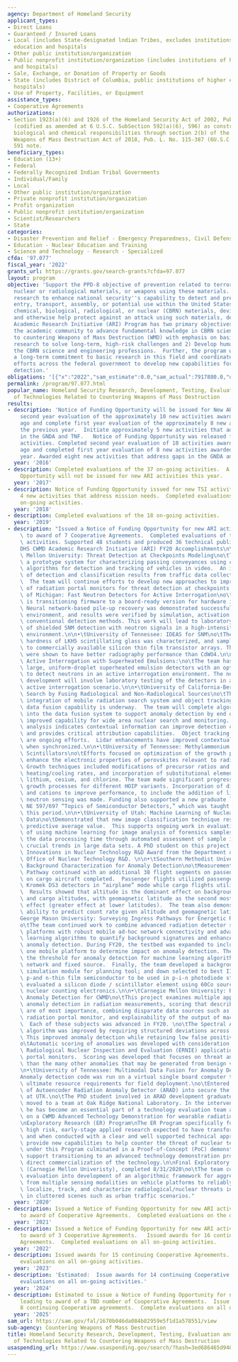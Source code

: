 ```yaml
---
agency: Department of Homeland Security
applicant_types:
- Direct Loans
- Guaranteed / Insured Loans
- Local (includes State-designated lndian Tribes, excludes institutions of higher
  education and hospitals
- Other public institution/organization
- Public nonprofit institution/organization (includes institutions of higher education
  and hospitals)
- Sale, Exchange, or Donation of Property or Goods
- State (includes District of Columbia, public institutions of higher education and
  hospitals)
- Use of Property, Facilities, or Equipment
assistance_types:
- Cooperative Agreements
authorizations:
- Section 1923(a)(6) and 1926 of the Homeland Security Act of 2002, Pub. L. No. 107-296
  (codified as amended at 6 U.S.C. SubSection 592(a)(6), 596) as constructed to include
  biological and chemical responsibilities through section 2(b) of the Countering
  Weapons of Mass Destruction Act of 2018, Pub. L. No. 115-387 (6U.S.C. Subsection
  591 note.
beneficiary_types:
- Education (13+)
- Federal
- Federally Recognized Indian Tribal Governments
- Individual/Family
- Local
- Other public institution/organization
- Private nonprofit institution/organization
- Profit organization
- Public nonprofit institution/organization
- Scientist/Researchers
- State
categories:
- Disaster Prevention and Relief - Emergency Preparedness, Civil Defense
- Education - Nuclear Education and Training
- Science and Technology - Research - Specialized
cfda: '97.077'
fiscal_year: '2022'
grants_url: https://grants.gov/search-grants?cfda=97.077
layout: program
objective: 'Support the PPD-8 objective of prevention related to terrorist acts involving
  nuclear or radiological materials, or weapons using these materials.  Support basic
  research to enhance national security''s capability to detect and prevent the illicit
  entry, transport, assembly, or potential use within the United States of unauthorized
  chemical, biological, radiological, or nuclear (CBRN) materials, devices or agents
  and otherwise help protect against an attack using such materials, devices, or agents.  The
  Academic Research Initiative (ARI) Program has two primary objectives: 1) Engage
  the academic community to advance fundamental knowledge in CBRN sciences applicable
  to countering Weapons of Mass Destruction (WMD) with emphasis on basic and applied
  research to solve long-term, high-risk challenges and 2) Develop human capital for
  the CBRN science and engineering professions.  Further, the program works to sustain
  a long-term commitment to basic research in this field and coordinates research
  efforts across the federal government to develop new capabilities for WMD threat
  detection.'
obligations: '[{"x":"2022","sam_estimate":0.0,"sam_actual":7917880.0,"usa_spending_actual":7776240.79},{"x":"2023","sam_estimate":7291161.0,"sam_actual":6958548.0,"usa_spending_actual":3496374.68},{"x":"2024","sam_estimate":6379612.85,"sam_actual":0.0,"usa_spending_actual":2763463.04}]'
permalink: /program/97.077.html
popular_name: Homeland Security Research, Development, Testing, Evaluation and Demonstration
  of Technologies Related to Countering Weapons of Mass Destruction
results:
- description: 'Notice of Funding Opportunity will be issued for New ARI Activities:  Complete
    second year evaluation of the approximately 10 new activities awarded two years
    ago and complete first year evaluation of the approximately 8 new activities awarded
    the previous year.  Initiate approximately 5 new activities that address gaps
    in the GNDA and TNF.   Notice of Funding Opportunity was released for new ARI
    activities. Completed second year evaluation of 10 activities awarded two years
    ago and completed first year evaluation of 8 new activities awarded the previous
    year. Awarded eight new activities that address gaps in the GNDA and TNF.'
  year: '2016'
- description: Completed evaluations of the 37 on-going activities.  A Notice of Funding
    Opportunity will not be issued for new ARI activities this year.
  year: '2017'
- description: Notice of Funding Opportunity issued for new TSI activities. Initiated
    4 new activities that address mission needs.  Completed evaluations of the 26
    on-going activities.
  year: '2018'
- description: Completed evaluations of the 18 on-going activities.
  year: '2019'
- description: "Issued a Notice of Funding Opportunity for new ARI activities leading\
    \ to award of 7 Cooperative Agreements.  Completed evaluations of the 11 on-going\
    \ activities. Supported 48 students and produced 36 technical publications.\n\n\
    DHS CWMD Academic Research Initiative (ARI) FY20 Accomplishments\n\n•\tCarnegie\
    \ Mellon University: Threat Detection at Checkpoints Modeling\no\tThe team implemented\
    \ a prototype system for characterizing passing conveyances using computer vision\
    \ algorithms for detection and tracking of vehicles in video.  An initial set\
    \ of detection and classification results from traffic data collection was obtained.\
    \  The team will continue efforts to develop new approaches to improve the effectiveness\
    \ of radiation portal monitors for threat detection at checkpoints.\n\n•\tUniversity\
    \ of Michigan: Fast Neutron Detectors for Active Interrogation\no\tThe program\
    \ is transitioning firmware to a board-ready version for hardware implementation.\
    \ Neural network-based pile-up recovery was demonstrated successfully in an interrogation\
    \ environment, and results were verified by simulation, activation analysis, and\
    \ conventional detection methods. This work will lead to laboratory demonstrations\
    \ of shielded SNM detection with neutron signals in a high-intensity photon interrogation\
    \ environment.\n\n•\tUniversity of Tennessee: IDEAS for SNM\no\tThe radiation\
    \ hardness of LKH5 scintillating glass was characterized, and samples were coupled\
    \ to commercially available silicon thin film transistor arrays. These arrays\
    \ were shown to have better radiography performance than CdWO4.\n\n•\tYale University:\
    \ Active Interrogation with Superheated Emulsions:\no\tThe team has developed\
    \ large, uniform-droplet superheated emulsion detectors with an optical readout\
    \ to detect neutrons in an active interrogation environment. The next phase of\
    \ development will involve laboratory testing of the detectors in a field-representative\
    \ active interrogation scenario.\n\n•\tUniversity of California-Berkeley: Enhanced\
    \ Search by Fusing Radiological and Non-Radiological Sources\no\tThe team continued\
    \ integration of mobile radiation search system and object tracking approach into\
    \ data fusion capability is underway.  The team will complete algorithm integration\
    \ into the data fusion system to support anomaly detection by end of FY21, providing\
    \ improved capability for wide area nuclear search and monitoring.  Preliminary\
    \ analysis indicates contextual information can improve detection capabilities\
    \ and provides critical attribution capabilities.  Object tracking and data fusion\
    \ are ongoing efforts.  Lidar enhancements have improved contextual sensor data\
    \ when synchronized.\n\n•\tUniversity of Tennessee: Methylammonium Lead Halide\
    \ Scintillators\no\tEfforts focused on optimization of the growth parameters to\
    \ enhance the electronic properties of perovskites relevant to radiation sensing.\
    \ Growth techniques included modifications of precursor ratios and concentrations,\
    \ heating/cooling rates, and incorporation of substitutional elements such as\
    \ lithium, cesium, and chlorine. The team made significant progress in optimizing\
    \ growth processes for different HOIP variants. Incorporation of different anions\
    \ and cations to improve performance, to include the addition of lithium for thermal\
    \ neutron sensing was made. Funding also supported a new graduate level course,\
    \ NE 597/697 “Topics of Semiconductor Detectors,” which was taught by the PI during\
    \ this period.\n\n•\tUniversity of Utah: Machine Learning of Nuclear Forensic\
    \ Data\no\tDemonstrated that new image classification technique resulted in higher\
    \ predictive average value.  This supports ongoing work in evaluating the feasibility\
    \ of using machine learning for image analysis of forensics samples, to reduce\
    \ the data processing time through automated assessment of sample images and identifying\
    \ crucial trends in large data sets. A PhD student on this project received an\
    \ Innovations in Nuclear Technology R&D Award from the Department of Energy’s\
    \ Office of Nuclear Technology R&D. \n\n•\tSouthern Methodist University: Radiation\
    \ Background Characterization for Anomaly Detection\no\tMeasurements on the Aviation\
    \ Pathway continued with an additional 38 flight segments on passenger and 65\
    \ on cargo aircraft completed.  Passenger flights utilized passengers carrying\
    \ Kromek DS3 detectors in “airplane” mode while cargo flights utilized FEDEX shipments.\
    \  Results showed that altitude is the dominant effect on background at airline\
    \ and cargo altitudes, with geomagnetic latitude as the second most important\
    \ effect (greater effect at lower latitudes).  The team also demonstrated the\
    \ ability to predict count rate given altitude and geomagnetic latitude.\n\n•\t\
    George Mason University: Surveying Ingress Pathways for Energetic Radiation Background\n\
    o\tThe team continued work to combine advanced radiation detector systems and\
    \ platforms with robust mobile ad-hoc network connectivity and advanced machine\
    \ learning algorithms to quantify background signatures and enhance real-time\
    \ anomaly detection. During FY20, the testbed was expanded to include at least\
    \ one mobile platform to determine impact on anomaly detection. The team determined\
    \ the threshold for anomaly detection for machine learning algorithm for a fixed\
    \ network and fixed source.  Finally, the team developed a background radiation\
    \ simulation module for planning tool; and down selected to best II-VI and oxide-based\
    \ p-and n-thin film semiconductor to be used in p-i-n photodiode structure, and\
    \ evaluated a silicon diode / scintillator element using 60Co source and standard\
    \ nuclear counting electronics.\n\n•\tCarnegie Mellon University: Robust Interpretable\
    \ Anomaly Detection for CWMD\no\tThis project examines multiple approaches for\
    \ anomaly detection in radiation measurements, scoring that describes which anomalies\
    \ are of most importance, combining disparate data sources such as manifest with\
    \ radiation portal monitor, and explainability of the output of machine learning.\
    \  Each of these subjects was advanced in FY20. \no\tThe Spectral Anomaly Detection\
    \ algorithm was improved by requiring structured deviations across multiple observations.\
    \ This improved anomaly detection while retaining low false positive rates.\n\
    o\tAutomatic scoring of anomalies was developed with consideration of the Enhanced\
    \ Radiological Nuclear Inspection and Evaluation (ERNIE) application used on radiation\
    \ portal monitors.  Scoring was developed that focuses on threat anomalies rather\
    \ than the many other anomalies that may be generated from benign variations.\n\
    \n•\tUniversity of Tennessee: Multimodal Data Fusion for Anomaly Detection\no\t\
    Anomaly detection code was run on a virtual single board computer to assess the\
    \ ultimate resource requirements for field deployment.\no\tEntered final version\
    \ of Autoencoder Radiation Anomaly Detector (ARAD) into secure the code repository\
    \ at UTK.\no\tThe PhD student involved in ARAD development graduated in FY20 and\
    \ moved to a team at Oak Ridge National Laboratory. In the intervening months,\
    \ he has become an essential part of a technology evaluation team at ORNL working\
    \ on a CWMD Advanced Technology Demonstration for wearable radiation detectors.\n\
    \nExploratory Research (ER) Program\nThe ER Program specifically focused on innovative,\
    \ high risk, early-stage applied research expected to have transformational impact,\
    \ and when conducted with a clear and well supported technical approach, would\
    \ provide new capabilities to help counter the threat of nuclear terrorism.  Research\
    \ under this Program culminated in a Proof-of-Concept (PoC) demonstration, to\
    \ support transitioning to an advanced technology demonstration program or supporting\
    \ direct commercialization of the technology.\n\nFinal Exploratory Research project\
    \ (Carnegie Mellon Univeristy), completed 8/31/2020\no\tThe team completed feasibility\
    \ evaluation into development of an algorithmic framework for aggregating data\
    \ from multiple sensing modalities on vehicle platforms to reliably monitor, detect,\
    \ localize, track, and characterize radiological/nuclear threats in real time\
    \ in cluttered scenes such as urban traffic scenarios."
  year: '2020'
- description: Issued a Notice of Funding Opportunity for new ARI activities leading
    to award of Cooperative Agreements.  Completed evaluations on the on-going activities.
  year: '2021'
- description: Issued a Notice of Funding Opportunity for new ARI activities leading
    to award of 3 Cooperative Agreements.   Issued awards for 16 continuing Cooperative
    Agreements.  Completed evaluations on all on-going activities.
  year: '2022'
- description: Issued awards for 15 continuing Cooperative Agreements.  Completed
    evaluations on all on-going activities.
  year: '2023'
- description: 'Estimated:  Issue awards for 14 continuing Cooperative Agreements.  Complete
    evaluations on all on-going activities.'
  year: '2024'
- description: Estimated to issue a Notice of Funding Opportunity for new ARI activities
    leading to award of a TBD number of Cooperative Agreements.  Issue awards for
    8 continuing Cooperative agreements.  Complete evaluations on all on-going activities.
  year: '2025'
sam_url: https://sam.gov/fal/1670b046da084b82959e5f1d1a578551/view
sub-agency: Countering Weapons of Mass Destruction
title: Homeland Security Research, Development, Testing, Evaluation and Demonstration
  of Technologies Related to Countering Weapons of Mass Destruction
usaspending_url: https://www.usaspending.gov/search/?hash=3ed686465d9406dd105ac7edcefe3568
---
```

